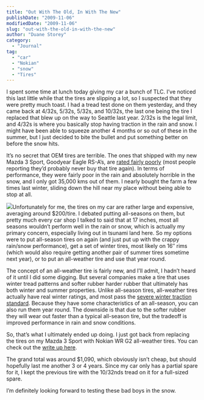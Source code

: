 ```yaml
---
title: "Out With The Old, In With The New"
publishDate: "2009-11-06"
modifiedDate: "2009-11-06"
slug: "out-with-the-old-in-with-the-new"
author: "Duane Storey"
category:
  - "Journal"
tag:
  - "car"
  - "Nokian"
  - "snow"
  - "Tires"
---
```


I spent some time at lunch today giving my car a bunch of TLC. I’ve noticed this last little while that the tires are slipping a lot, so I suspected that they were pretty much toast. I had a tread test done on them yesterday, and they came back at 4/32s, 5/32s, 5/32s, and 10/32s, the last one being the tire I replaced that blew up on the way to Seattle last year. 2/32s is the legal limit, and 4/32s is where you basically stop having traction in the rain and snow. I might have been able to squeeze another 4 months or so out of these in the summer, but I just decided to bite the bullet and put something better on before the snow hits.

It’s no secret that OEM tires are terrible. The ones that shipped with my new Mazda 3 Sport, Goodyear Eagle RS-A’s, are [rated fairly poorly](http://www.tirerack.com/tires/tires.jsp?tireMake=Goodyear&tireModel=Eagle+RS-A) (most people reporting they’d probably never buy that tire again). In terms of performance, they were fairly poor in the rain and absolutely horrible in the snow, and I only got 35,000 kms out of them. I nearly bought the farm a few times last winter, sliding down the hill near my place without being able to stop at all.

![](_images/out-with-the-old-in-with-the-new-1.)Unfortunately for me, the tires on my car are rather large and expensive, averaging around $200/tire. I debated putting all-seasons on them, but pretty much every car shop I talked to said that at 17 inches, most all seasons wouldn’t perform well in the rain or snow, which is actually my primary concern, especially living out in tsunami land here. So my options were to put all-season tires on again (and just put up with the crappy rain/snow performance), get a set of winter tires, most likely on 16″ rims (which would also require getting another pair of summer tires sometime next year), or to put an all-weather tire and use that year round.

The concept of an all-weather tire is fairly new, and I’ll admit, I hadn’t heard of it until I did some digging. But several companies make a tire that uses winter tread patterns and  softer rubber harder rubber that ultimately has both winter and summer properties. Unlike all-season tires, all-weather tires actually have real winter ratings, and most pass the [severe winter traction standard](http://www.snowtire.info/#severe_winter_traction). Because they have some characteristics of an all-season, you can also run them year round. The downside is that due to the softer rubber they will wear out faster than a typical all-season tire, but the tradeoff is improved performance in rain and snow conditions.

So, that’s what I ultimately ended up doing. I just got back from replacing the tires on my Mazda 3 Sport with Nokian WR G2 all-weather tires. You can check out the [write up here](http://www.tyrereviews.co.uk/Tyre/Nokian/WRG2.htm).

The grand total was around $1,090, which obviously isn’t cheap, but should hopefully last me another 3 or 4 years. Since my car only has a partial spare for it, I kept the previous tire with the 10/32nds tread on it for a full-sized spare.

I’m definitely looking forward to testing these bad boys in the snow.